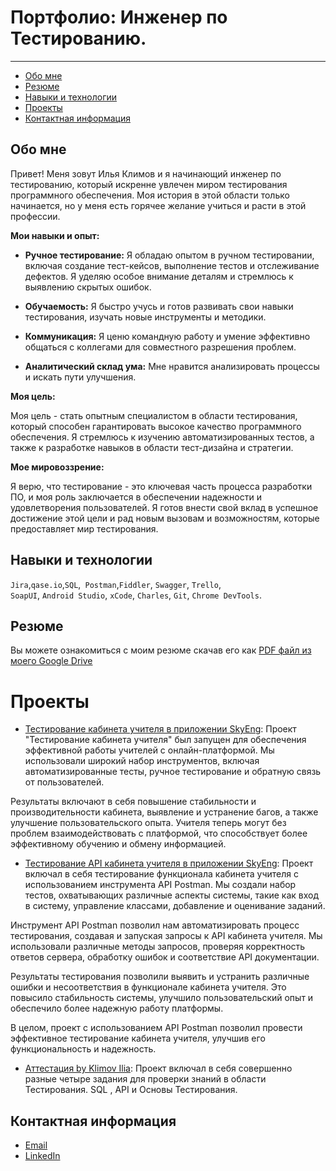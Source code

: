 # Портфолио: Инженер по Тестированию.
_______
- [Обо мне](#Обо-мне)
- [Резюме](#Резюме)
- [Навыки и технологии](#Навыки-и-технологии)
- [Проекты](#Проекты)
- [Контактная информация](#Контактная-информация)
 
  
## Обо мне 


Привет! Меня зовут Илья Климов и я начинающий инженер по тестированию, который искренне увлечен миром тестирования программного обеспечения. Моя история в этой области только начинается, но у меня есть горячее желание учиться и расти в этой профессии.

**Мои навыки и опыт:**

- **Ручное тестирование:** Я обладаю опытом в ручном тестировании, включая создание тест-кейсов, выполнение тестов и отслеживание дефектов. Я уделяю особое внимание деталям и стремлюсь к выявлению скрытых ошибок.

- **Обучаемость:** Я быстро учусь и готов развивать свои навыки тестирования, изучать новые инструменты и методики.

- **Коммуникация:** Я ценю командную работу и умение эффективно общаться с коллегами для совместного разрешения проблем.

- **Аналитический склад ума:** Мне нравится анализировать процессы и искать пути улучшения.

**Моя цель:**

Моя цель - стать опытным специалистом в области тестирования, который способен гарантировать высокое качество программного обеспечения. Я стремлюсь к изучению автоматизированных тестов, а также к разработке навыков в области тест-дизайна и стратегии.

**Мое мировоззрение:**

Я верю, что тестирование - это ключевая часть процесса разработки ПО, и моя роль заключается в обеспечении надежности и удовлетворения пользователей. Я готов внести свой вклад в успешное достижение этой цели и рад новым вызовам и возможностям, которые предоставляет мир тестирования.


## Навыки и технологии
``Jira``,``qase.io``,``SQL``,`` Postman``,``Fiddler``, ``Swagger``, ``Trello``, <br>
``SoapUI``, ``Android Studio``, ``xCode``, ``Charles``, ``Git``, ``Chrome DevTools``.

## Резюме

Вы можете ознакомиться с моим резюме скачав его как [PDF файл из моего Google Drive]()

# Проекты
- [Тестирование кабинета учителя в приложении SkyЕng](https://phrygian-condition-be6.notion.site/Sky-ng-8058d76335444be0b8c5daa580af8644?pvs=4): Проект "Тестирование кабинета учителя" был запущен для обеспечения эффективной работы учителей с онлайн-платформой. Мы использовали широкий набор инструментов, включая автоматизированные тесты, ручное тестирование и обратную связь от пользователей.

Результаты включают в себя повышение стабильности и производительности кабинета, выявление и устранение багов, а также улучшение пользовательского опыта. Учителя теперь могут без проблем взаимодействовать с платформой, что способствует более эффективному обучению и обмену информацией.
- [Тестирование API кабинета учителя в приложении SkyЕng](https://phrygian-condition-be6.notion.site/API-Sky-ng-6c7ad6d8dadb453ebcaab07874072625?pvs=4): Проект включал в себя тестирование функционала кабинета учителя с использованием инструмента API Postman. Мы создали набор тестов, охватывающих различные аспекты системы, такие как вход в систему, управление классами, добавление и оценивание заданий.

Инструмент API Postman позволил нам автоматизировать процесс тестирования, создавая и запуская запросы к API кабинета учителя. Мы использовали различные методы запросов, проверяя корректность ответов сервера, обработку ошибок и соответствие API документации.

Результаты тестирования позволили выявить и устранить различные ошибки и несоответствия в функционале кабинета учителя. Это повысило стабильность системы, улучшило пользовательский опыт и обеспечило более надежную работу платформы.

В целом, проект с использованием API Postman позволил провести эффективное тестирование кабинета учителя, улучшив его функциональность и надежность.
- [Аттестация by Klimov Ilia](https://phrygian-condition-be6.notion.site/by-Klimov-Ilia-84cdb38cc10542958ba80cabcb1934de?pvs=4):  Проект включал в себя совершенно разные четыре задания для проверки знаний в области Тестирования. SQL , API и Основы Тестирования.

## Контактная информация
- [Email](Klimov888ily@gmail.com) 
- [LinkedIn](https://www.linkedin.com/in/ilia8klimov/) 
